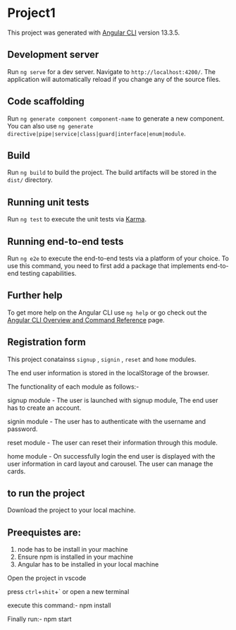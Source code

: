 # Project1

This project was generated with [Angular CLI](https://github.com/angular/angular-cli) version 13.3.5.

## Development server

Run `ng serve` for a dev server. Navigate to `http://localhost:4200/`. The application will automatically reload if you change any of the source files.

## Code scaffolding

Run `ng generate component component-name` to generate a new component. You can also use `ng generate directive|pipe|service|class|guard|interface|enum|module`.

## Build

Run `ng build` to build the project. The build artifacts will be stored in the `dist/` directory.

## Running unit tests

Run `ng test` to execute the unit tests via [Karma](https://karma-runner.github.io).

## Running end-to-end tests

Run `ng e2e` to execute the end-to-end tests via a platform of your choice. To use this command, you need to first add a package that implements end-to-end testing capabilities.

## Further help

To get more help on the Angular CLI use `ng help` or go check out the [Angular CLI Overview and Command Reference](https://angular.io/cli) page.


## Registration form

This project conatainss `signup` , `signin` , `reset` and `home` modules.

The end user information is stored in the localStorage of the browser.

The functionality of each module as follows:-

signup module - The user is launched with signup module, The end user has to create an account.

signin module - The user has to authenticate with the username and  password.

reset module - The user can reset their information through this module.

home module - On successfully login the end user is displayed with the user information in card layout and carousel. The user can manage the cards.

## to run the project

Download the project to your local machine.

## Preequistes are:
  1. node has to be install in your machine
  2. Ensure npm is installed in your machine
  3. Angular has to be installed in your local machine

Open the project in vscode

press `ctrl`+`shit`+` or open a new terminal

execute this command:- npm install

Finally run:- npm start 

